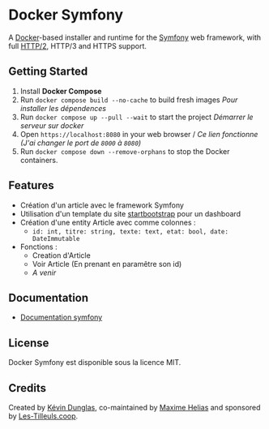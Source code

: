 # Docker Symfony

A [Docker](https://www.docker.com/)-based installer and runtime for the [Symfony](https://symfony.com) web framework, with full [HTTP/2](https://symfony.com/doc/current/weblink.html), HTTP/3 and HTTPS support.

## Getting Started

1. Install **Docker Compose**
2. Run `docker compose build --no-cache` to build fresh images *Pour installer les dépendences*
3. Run `docker compose up --pull --wait` to start the project *Démarrer le serveur sur docker*
4. Open `https://localhost:8080` in your web browser / *Ce lien fonctionne (J'ai changer le port de `8000` à `8080`)*
5. Run `docker compose down --remove-orphans` to stop the Docker containers.

<!-- TON MDP EST DANS LE .ENV -->

## Features

* Création d'un article avec le framework Symfony
* Utilisation d'un template du site [startbootstrap](https://startbootstrap.com/templates) pour un dashboard
* Création d'une entity Article avec comme colonnes : 
    * `id: int, titre: string, texte: text, etat: bool, date: DateImmutable`
* Fonctions :
    * Creation d'Article
    * Voir Article (En prenant en paramêtre son id)
    * *A venir*


## Documentation

- [Documentation symfony](https://symfony.com/doc/current/doctrine.html)

## License

Docker Symfony est disponible sous la licence MIT.

## Credits

Created by [Kévin Dunglas](https://dunglas.fr), co-maintained by [Maxime Helias](https://twitter.com/maxhelias) and sponsored by [Les-Tilleuls.coop](https://les-tilleuls.coop).
